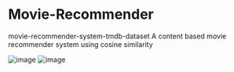 # Movie-Recommender
movie-recommender-system-tmdb-dataset
A content based movie recommender system using cosine similarity

![image](https://user-images.githubusercontent.com/85106716/182294477-29127c29-9fbe-4b5f-a126-1de4841df390.png)
![image](https://user-images.githubusercontent.com/85106716/182294501-3e01ceee-37c6-4c2c-b3cb-fc3110380b87.png)
